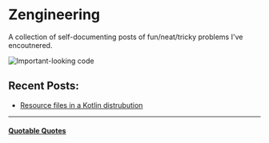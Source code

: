 # Zengineering

A collection of self-documenting posts of fun/neat/tricky problems I've encoutnered.

![Important-looking code](https://images.pexels.com/photos/239898/pexels-photo-239898.jpeg?auto=compress&cs=tinysrgb&dpr=2&h=650&w=940)

## Recent Posts:
- [Resource files in a Kotlin distrubution](_posts/2018-05-01-resource-files-in-kotlin-distribution.md)

___

#### [Quotable Quotes](quotes.md)
